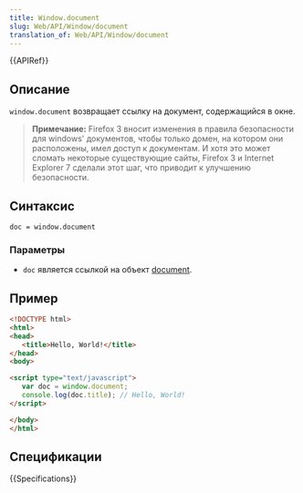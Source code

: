 ```yaml
---
title: Window.document
slug: Web/API/Window/document
translation_of: Web/API/Window/document
---
```


{{APIRef}}

## Описание

`window.document` возвращает ссылку на документ, содержащийся в окне.

> **Примечание:** Firefox 3 вносит изменения в правила безопасности для windows' документов, чтобы только домен, на котором они расположены, имел доступ к документам. И хотя это может сломать некоторые существующие сайты, Firefox 3 и Internet Explorer 7 сделали этот шаг, что приводит к улучшению безопасности.

## Синтаксис

```
doc = window.document
```

### Параметры

- `doc` является ссылкой на объект [document](/ru/docs/DOM/document).

## Пример

```html
<!DOCTYPE html>
<html>
<head>
   <title>Hello, World!</title>
</head>
<body>

<script type="text/javascript">
   var doc = window.document;
   console.log(doc.title); // Hello, World!
</script>

</body>
</html>
```

## Спецификации

{{Specifications}}

